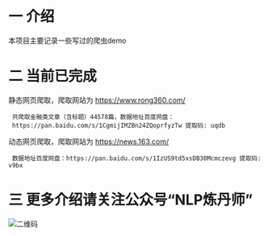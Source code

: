 # 一 介绍
本项目主要记录一些写过的爬虫demo
# 二 当前已完成
静态网页爬取，爬取网站为 https://www.rong360.com/

     共爬取金融类文章（含标题）44578篇，数据地址百度网盘：
     https://pan.baidu.com/s/1CgmijIMZBn24ZQoprfyzTw 提取码: uqdb 
 
 动态网页爬取，爬取网站为 https://news.163.com/

     数据地址百度网盘：https://pan.baidu.com/s/1IzUS9td5xsDB30Mcmczevg 提取码: v9bx 
 
# 三 更多介绍请关注公众号“NLP炼丹师”

![二维码](https://user-images.githubusercontent.com/79993875/109839924-8c843780-7c82-11eb-8cb5-dd474c8713cd.jpg)
